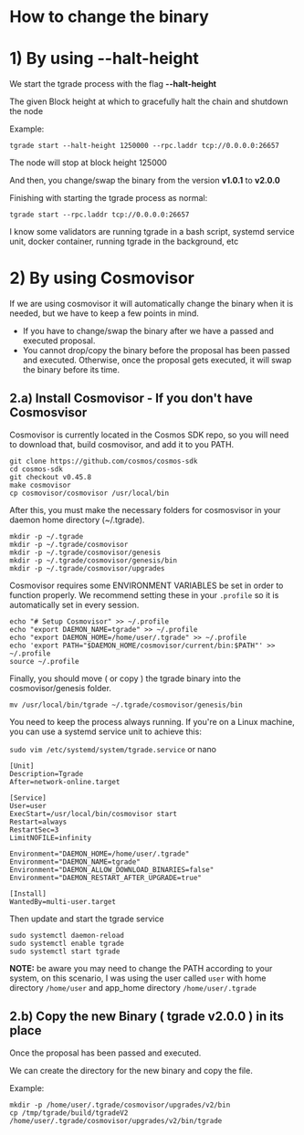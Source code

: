 # How to change the binary

# 1) By using --halt-height

We start the tgrade process with the flag **--halt-height**

The given Block height at which to gracefully halt the chain and shutdown the node

Example:

`tgrade start --halt-height 1250000 --rpc.laddr tcp://0.0.0.0:26657`

The node will stop at block height 125000

And then, you change/swap the binary from the version **v1.0.1** to **v2.0.0**

Finishing with starting the tgrade process as normal:

`tgrade start --rpc.laddr tcp://0.0.0.0:26657`

I know some validators are running tgrade in a bash script, systemd service unit, docker container, running tgrade in the background, etc

# 2) By using Cosmovisor

If we are using cosmovisor it will automatically change the binary when it is needed, but we have to keep a few points in mind.

- If you have to change/swap the binary after we have a passed and executed proposal.
- You cannot drop/copy the binary before the proposal has been passed and executed. Otherwise, once the proposal gets executed, it will swap the binary before its time.

## 2.a) Install Cosmovisor - If you don&#39;t have Cosmosvisor

Cosmovisor is currently located in the Cosmos SDK repo, so you will need to download that, build cosmovisor, and add it to you PATH.

```
git clone https://github.com/cosmos/cosmos-sdk
cd cosmos-sdk
git checkout v0.45.8
make cosmovisor
cp cosmovisor/cosmovisor /usr/local/bin
```

After this, you must make the necessary folders for cosmosvisor in your daemon home directory (~/.tgrade).

```
mkdir -p ~/.tgrade
mkdir -p ~/.tgrade/cosmovisor
mkdir -p ~/.tgrade/cosmovisor/genesis
mkdir -p ~/.tgrade/cosmovisor/genesis/bin
mkdir -p ~/.tgrade/cosmovisor/upgrades
```

Cosmovisor requires some ENVIRONMENT VARIABLES be set in order to function properly. We recommend setting these in your `.profile` so it is automatically set in every session.

```
echo "# Setup Cosmovisor" >> ~/.profile
echo "export DAEMON_NAME=tgrade" >> ~/.profile
echo "export DAEMON_HOME=/home/user/.tgrade" >> ~/.profile
echo 'export PATH="$DAEMON_HOME/cosmovisor/current/bin:$PATH"' >> ~/.profile
source ~/.profile
```

Finally, you should move ( or copy ) the tgrade binary into the cosmovisor/genesis folder.

```
mv /usr/local/bin/tgrade ~/.tgrade/cosmovisor/genesis/bin
```

You need to keep the process always running. If you&#39;re on a Linux machine, you can use a systemd service unit to achieve this:

`sudo vim /etc/systemd/system/tgrade.service` or nano

```
[Unit]
Description=Tgrade
After=network-online.target

[Service]
User=user
ExecStart=/usr/local/bin/cosmovisor start
Restart=always
RestartSec=3
LimitNOFILE=infinity

Environment="DAEMON_HOME=/home/user/.tgrade"
Environment="DAEMON_NAME=tgrade"
Environment="DAEMON_ALLOW_DOWNLOAD_BINARIES=false"
Environment="DAEMON_RESTART_AFTER_UPGRADE=true"

[Install]
WantedBy=multi-user.target

```

Then update and start the tgrade service

```
sudo systemctl daemon-reload
sudo systemctl enable tgrade
sudo systemctl start tgrade
```

**NOTE:** be aware you may need to change the PATH according to your system, on this scenario, I was using the user called `user` with home directory `/home/user` and app_home directory `/home/user/.tgrade`

## 2.b) Copy the new Binary ( tgrade v2.0.0 ) in its place

Once the proposal has been passed and executed.

We can create the directory for the new binary and copy the file.

Example:

```
mkdir -p /home/user/.tgrade/cosmovisor/upgrades/v2/bin
cp /tmp/tgrade/build/tgradeV2 /home/user/.tgrade/cosmovisor/upgrades/v2/bin/tgrade
```
